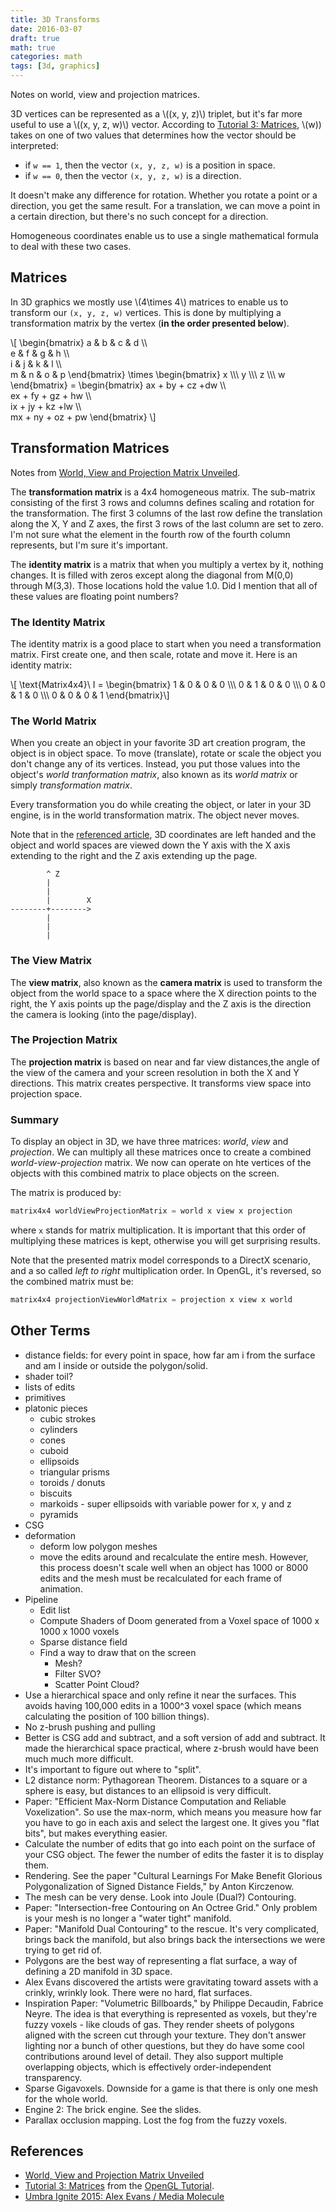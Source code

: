 ```yaml
---
title: 3D Transforms
date: 2016-03-07
draft: true
math: true
categories: math
tags: [3d, graphics]
---
```


Notes on world, view and projection matrices.

3D vertices can be represented as a \\((x, y, z)\\) triplet, but it's far more useful to use a \\((x, y, z, w)\\) vector. According to [Tutorial 3: Matrices](http://www.opengl-tutorial.org/beginners-tutorials/tutorial-3-matrices/), \\(w\)) takes on one of two values that determines how the vector should be interpreted:
<!--more-->

- if `w == 1`, then the vector `(x, y, z, w)` is a position in space.
- if `w == 0`, then the vector `(x, y, z, w)` is a direction.

It doesn't make any difference for rotation. Whether you rotate a point or a direction, you get the same result. For a translation, we can move a point in a certain direction, but there's no such concept for a direction.

Homogeneous coordinates enable us to use a single mathematical formula to deal with these two cases.

## Matrices
In 3D graphics we mostly use \\(4\times 4\\) matrices to enable us to transform our `(x, y, z, w)` vertices. This is done by multiplying a transformation matrix by the vertex (**in the order presented below**).

\\[
  \begin{bmatrix}
    a & b & c & d \\\\\
    e & f & g & h \\\\\
    i & j & k & l \\\\\
    m & n & o & p
  \end{bmatrix}
  \times
  \begin{bmatrix}
    x \\\\\ y \\\\\ z \\\\\ w
  \end{bmatrix} =
  \begin{bmatrix}
    ax + by + cz +dw \\\\\
    ex + fy + gz + hw \\\\\
    ix + jy + kz +lw \\\\\
    mx + ny + oz + pw
  \end{bmatrix}
\\]


## Transformation Matrices
Notes from [World, View and Projection Matrix Unveiled](http://web.archive.org/web/20131222170415/http:/robertokoci.com/world-view-projection-matrix-unveiled/).

The **transformation matrix** is a 4x4 homogeneous matrix. The sub-matrix consisting of the first 3 rows and columns defines scaling and rotation for the transformation. The first 3 columns of the last row define the translation along the X, Y and Z axes, the first 3 rows of the last column are set to zero. I'm not sure what the element in the fourth row of the fourth column represents, but I'm sure it's important.

The **identity matrix** is a matrix that when you multiply a vertex by it, nothing changes. It is filled with zeros except along the diagonal from M(0,0) through M(3,3). Those locations hold the value 1.0. Did I mention that all of these values are floating point numbers?

### The Identity Matrix
The identity matrix is a good place to start when you need a transformation matrix. First create one, and then scale, rotate and move it. Here is an identity matrix:

\\[ \text{Matrix4x4}\ I = \begin{bmatrix} 1 & 0 & 0 & 0 \\\\\ 0 & 1 & 0 & 0 \\\\\ 0 & 0 & 1 & 0 \\\\\ 0 & 0 & 0 & 1 \end{bmatrix}\\]

### The World Matrix
When you create an object in your favorite 3D art creation program, the object is in object space. To move (translate), rotate or scale the object you don't change any of its vertices. Instead, you put those values into the object's *world tranformation matrix*, also known as its *world matrix* or simply *transformation matrix*.

Every transformation you do while creating the object, or later in your 3D engine, is in the world transformation matrix. The object never moves.

Note that in the [referenced article](http://web.archive.org/web/20131222170415/http:/robertokoci.com/world-view-projection-matrix-unveiled/), 3D coordinates are left handed and the object and world spaces are viewed down the Y axis with the X axis extending to the right and the Z axis extending up the page.

```
        ^ Z
        |
        |
        |        X
--------+-------->
        |
        |
        |
```

### The View Matrix
The **view matrix**, also known as the **camera matrix** is used to transform the object from the world space to a space where the X direction points to the right, the Y axis points up the page/display and the Z axis is the direction the camera is looking (into the page/display).

### The Projection Matrix
The **projection matrix** is based on near and far view distances,the angle of the view of the camera and your screen resolution in both the X and Y directions. This matrix creates perspective. It transforms view space into projection space.

### Summary
To display an object in 3D, we have three matrices: *world*, *view* and *projection*. We can multiply all these matrices once to create a combined *world-view-projection* matrix. We now can operate on hte vertices of the objects with this combined matrix to place objects on the screen.

The matrix is produced by:

```c
matrix4x4 worldViewProjectionMatrix = world x view x projection
```

where `x` stands for matrix multiplication. It is important that this order of multiplying these matrices is kept, otherwise you will get surprising results.

Note that the presented matrix model corresponds to a DirectX scenario, and a so called *left to right* multiplication order. In OpenGL, it's reversed, so the combined matrix must be:

```c
matrix4x4 projectionViewWorldMatrix = projection x view x world
```

## Other Terms

- distance fields: for every point in space, how far am i from the surface and am I inside or outside the polygon/solid.
- shader toil?
- lists of edits
- primitives
- platonic pieces
  - cubic strokes
  - cylinders
  - cones
  - cuboid
  - ellipsoids
  - triangular prisms
  - toroids / donuts
  - biscuits
  - markoids - super ellipsoids with variable power for x, y and z
  - pyramids
- CSG
- deformation
  - deform low polygon meshes
  - move the edits around and recalculate the entire mesh. However, this process doesn't scale well when an object has 1000 or 8000 edits and the mesh must be recalculated for each frame of animation.
- Pipeline
  - Edit list
  - Compute Shaders of Doom generated from a Voxel space of 1000 x 1000 x 1000 voxels
  - Sparse distance field
  - Find a way to draw that on the screen
    - Mesh?
    - Filter SVO?
    - Scatter Point Cloud?
- Use a hierarchical space and only refine it near the surfaces. This avoids having 100,000 edits in a 1000^3 voxel space (which means calculating the position of 100 billion things).
- No z-brush pushing and pulling
- Better is CSG add and subtract, and a soft version of add and subtract. It made the hierarchical space practical, where z-brush would have been much much more difficult.
- It's important to figure out where to "split".
- L2 distance norm: Pythagorean Theorem. Distances to a square or a sphere is easy, but distances to an ellipsoid is very difficult.
- Paper: "Efficient Max-Norm Distance Computation and Reliable Voxelization". So use the max-norm, which means you measure how far you have to go in each axis and select the largest one. It gives you "flat bits", but makes everything easier.
- Calculate the number of edits that go into each point on the surface of your CSG object. The fewer the number of edits the faster it is to display them.
- Rendering. See the paper "Cultural Learnings For Make Benefit Glorious Polygonalization of Signed Distance Fields," by Anton Kirczenow.
- The mesh can be very dense. Look into Joule (Dual?) Contouring.
- Paper: "Intersection-free Contouring on An Octree Grid." Only problem is your mesh is no longer a "water tight" manifold.
- Paper: "Manifold Dual Contouring" to the rescue. It's very complicated, brings back the manifold, but also brings back the intersections we were trying to get rid of.
- Polygons are the best way of representing a flat surface, a way of defining a 2D manifold in 3D space.
- Alex Evans discovered the artists were gravitating toward assets with a crinkly, wrinkly look. There were no hard, flat surfaces.
- Inspiration Paper: "Volumetric Billboards," by Philippe Decaudin, Fabrice Neyre. The idea is that everything is represented as voxels, but they're fuzzy voxels - like clouds of gas. They render sheets of polygons aligned with the screen cut through your texture. They don't answer lighting nor a bunch of other questions, but they do have some cool contributions around level of detail. They also support multiple overlapping objects, which is effectively order-independent transparency.
- Sparse Gigavoxels. Downside for a game is that there is only one mesh for the whole world.
- Engine 2: The brick engine. See the slides.
- Parallax occlusion mapping. Lost the fog from the fuzzy voxels.

## References

- [World, View and Projection Matrix Unveiled](http://web.archive.org/web/20131222170415/http:/robertokoci.com/world-view-projection-matrix-unveiled/)
- [Tutorial 3: Matrices](http://www.opengl-tutorial.org/beginners-tutorials/tutorial-3-matrices/) from the [OpenGL Tutorial](http://www.opengl-tutorial.org/).
- [Umbra Ignite 2015: Alex Evans / Media Molecule](https://www.youtube.com/watch?v=-3Yu0TCqa3E)
